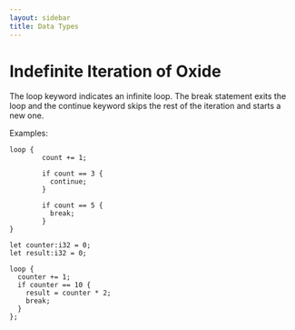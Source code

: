 ```yaml
---
layout: sidebar
title: Data Types
---
```


# Indefinite Iteration of Oxide
The loop keyword indicates an infinite loop. The break statement exits the loop and the continue keyword skips the rest of the iteration and starts a new one.

Examples:
```
loop {
    	count += 1;

    	if count == 3 {
          continue;
    	}

    	if count == 5 {
          break;
    	}
}
```

```
let counter:i32 = 0;
let result:i32 = 0; 

loop {
  counter += 1;
  if counter == 10 {
    result = counter * 2;
    break;
  }
};
```
